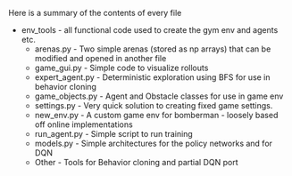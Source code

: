 Here is a summary of the contents of every file

* env_tools - all functional code used to create the gym env and agents etc.
    - arenas.py - Two simple arenas (stored as np arrays) that can be modified and opened in another file
    - game_gui.py - Simple code to visualize rollouts
    - expert_agent.py - Deterministic exploration using BFS for use in behavior cloning
    - game_objects.py - Agent and Obstacle classes for use in game env
    - settings.py - Very quick solution to creating fixed game settings.
    - new_env.py - A custom game env for bomberman - loosely based off online implementations
    - run_agent.py - Simple script to run training
    - models.py - Simple architectures for the policy networks and for DQN
    - Other - Tools for Behavior cloning and partial DQN port